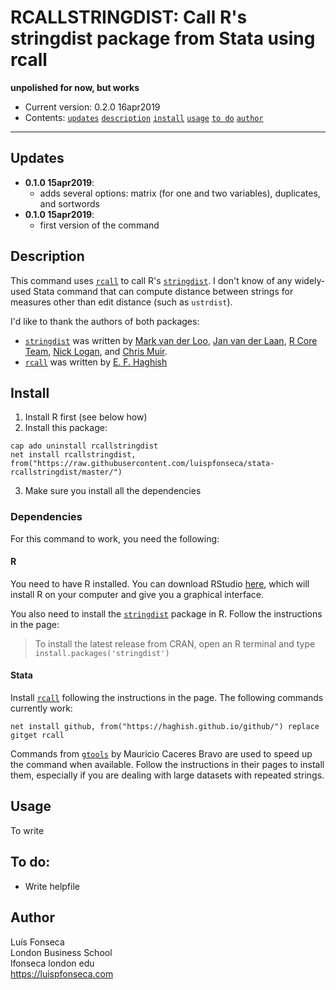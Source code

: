 # RCALLSTRINGDIST: Call R's stringdist package from Stata using rcall
**unpolished for now, but works**
- Current version: 0.2.0 16apr2019
- Contents: [`updates`](#updates) [`description`](#description) [`install`](#install) [`usage`](#usage) [`to do`](#to-do) [`author`](#author)

-----------

## Updates
* **0.1.0 15apr2019**:
	- adds several options: matrix (for one and two variables), duplicates, and sortwords
* **0.1.0 15apr2019**:
	- first version of the command

## Description
This command uses [`rcall`](https://github.com/haghish/rcall) to call R's [`stringdist`](https://github.com/markvanderloo/stringdist). I don't know of any widely-used Stata command that can compute distance between strings for measures other than edit distance (such as `ustrdist`).

I'd like to thank the authors of both packages:
* [`stringdist`](https://github.com/markvanderloo/stringdist) was written by [Mark van der Loo](https://github.com/markvanderloo), [Jan van der Laan](https://github.com/djvanderlaan), [R Core Team](https://www.r-project.org/contributors.html), [Nick Logan](https://github.com/ugexe), and [Chris Muir](https://github.com/ChrisMuir).
* [`rcall`](https://github.com/haghish) was written by [E. F. Haghish](http://www.haghish.com/)

## Install

1. Install R first (see below how)
2. Install this package:
```
cap ado uninstall rcallstringdist
net install rcallstringdist, from("https://raw.githubusercontent.com/luispfonseca/stata-rcallstringdist/master/")
```
3. Make sure you install all the dependencies

### Dependencies
For this command to work, you need the following:

#### R
You need to have R installed. You can download RStudio [here](https://www.rstudio.com/products/rstudio/download/), which will install R on your computer and give you a graphical interface. 

You also need to install the [`stringdist`](https://github.com/markvanderloo/stringdist) package in R. Follow the instructions in the page:

> To install the latest release from CRAN, open an R terminal and type
> `install.packages('stringdist')`

#### Stata
Install [`rcall`](https://github.com/haghish/rcall) following the instructions in the page. The following commands currently work:
```
net install github, from("https://haghish.github.io/github/") replace
gitget rcall
```

Commands from [`gtools`](https://github.com/mcaceresb/stata-gtools) by Mauricio Caceres Bravo are used to speed up the command when available. Follow the instructions in their pages to install them, especially if you are dealing with large datasets with repeated strings.

## Usage
To write

## To do:
* Write helpfile

## Author
Luís Fonseca
<br>London Business School
<br>lfonseca london edu
<br>https://luispfonseca.com
